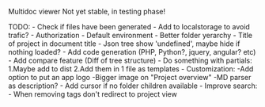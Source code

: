 Multidoc viewer
Not yet stable, in testing phase!

TODO:
	- Check if files have been generated
	- Add to localstorage to avoid trafic?
	- Authorization
	- Default environment
	- Better folder yerarchy
	- Title of project in document title
	- Json tree show 'undefined', maybe hide if nothing loaded?
	- Add code generation (PHP, Python?, jquery, angular? etc)
	- Add compare feature (Diff of tree structure)
	- Do something with partials: 
		1.Maybe add to dist
		2.Add them in 1 file as templates
	- Customization:
		-Add option to put an app logo
		-Bigger image on "Project overview"
		-MD parser as description?
	- Add cursor if no folder children available
	- Improve search:
		- When removing tags don't redirect to project view